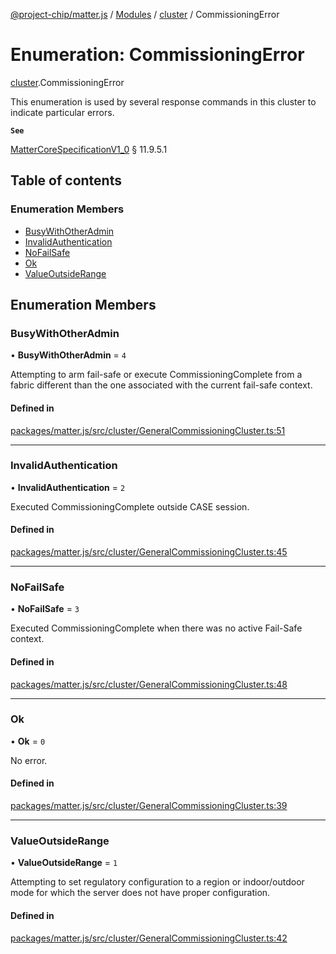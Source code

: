 [@project-chip/matter.js](../README.md) / [Modules](../modules.md) / [cluster](../modules/cluster.md) / CommissioningError

# Enumeration: CommissioningError

[cluster](../modules/cluster.md).CommissioningError

This enumeration is used by several response commands in this cluster to indicate particular errors.

**`See`**

[MatterCoreSpecificationV1_0](../interfaces/spec.MatterCoreSpecificationV1_0.md) § 11.9.5.1

## Table of contents

### Enumeration Members

- [BusyWithOtherAdmin](cluster.CommissioningError.md#busywithotheradmin)
- [InvalidAuthentication](cluster.CommissioningError.md#invalidauthentication)
- [NoFailSafe](cluster.CommissioningError.md#nofailsafe)
- [Ok](cluster.CommissioningError.md#ok)
- [ValueOutsideRange](cluster.CommissioningError.md#valueoutsiderange)

## Enumeration Members

### BusyWithOtherAdmin

• **BusyWithOtherAdmin** = ``4``

Attempting to arm fail-safe or execute CommissioningComplete from a fabric different than the one associated with the current fail-safe context.

#### Defined in

[packages/matter.js/src/cluster/GeneralCommissioningCluster.ts:51](https://github.com/project-chip/matter.js/blob/5bdbf8d/packages/matter.js/src/cluster/GeneralCommissioningCluster.ts#L51)

___

### InvalidAuthentication

• **InvalidAuthentication** = ``2``

Executed CommissioningComplete outside CASE session.

#### Defined in

[packages/matter.js/src/cluster/GeneralCommissioningCluster.ts:45](https://github.com/project-chip/matter.js/blob/5bdbf8d/packages/matter.js/src/cluster/GeneralCommissioningCluster.ts#L45)

___

### NoFailSafe

• **NoFailSafe** = ``3``

Executed CommissioningComplete when there was no active Fail-Safe context.

#### Defined in

[packages/matter.js/src/cluster/GeneralCommissioningCluster.ts:48](https://github.com/project-chip/matter.js/blob/5bdbf8d/packages/matter.js/src/cluster/GeneralCommissioningCluster.ts#L48)

___

### Ok

• **Ok** = ``0``

No error.

#### Defined in

[packages/matter.js/src/cluster/GeneralCommissioningCluster.ts:39](https://github.com/project-chip/matter.js/blob/5bdbf8d/packages/matter.js/src/cluster/GeneralCommissioningCluster.ts#L39)

___

### ValueOutsideRange

• **ValueOutsideRange** = ``1``

Attempting to set regulatory configuration to a region or indoor/outdoor mode for which the server does not have proper configuration.

#### Defined in

[packages/matter.js/src/cluster/GeneralCommissioningCluster.ts:42](https://github.com/project-chip/matter.js/blob/5bdbf8d/packages/matter.js/src/cluster/GeneralCommissioningCluster.ts#L42)
